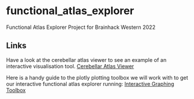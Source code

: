 # functional_atlas_explorer
Functional Atlas Explorer Project for Brainhack Western 2022

## Links


Have a look at the cerebellar atlas viewer to see an example of an interactive visualisation tool. [Cerebellar Atlas Viewer](https://www.diedrichsenlab.org/imaging/AtlasViewer/index.htm)

Here is a handy guide to the plotly plotting toolbox we will work with to get our interactive functional atlas explorer running: [Interactive Graphing Toolbox](https://dash.plotly.com/interactive-graphing)